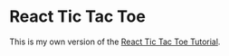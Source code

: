 # React Tic Tac Toe

This is my own version of the [React Tic Tac Toe Tutorial](https://facebook.github.io/react/tutorial/tutorial.html). 
